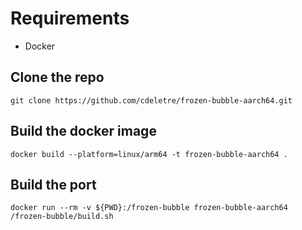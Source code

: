 # Requirements

- Docker

## Clone the repo

```
git clone https://github.com/cdeletre/frozen-bubble-aarch64.git
```

## Build the docker image

```
docker build --platform=linux/arm64 -t frozen-bubble-aarch64 .
```

## Build the port

```
docker run --rm -v ${PWD}:/frozen-bubble frozen-bubble-aarch64 /frozen-bubble/build.sh
```
